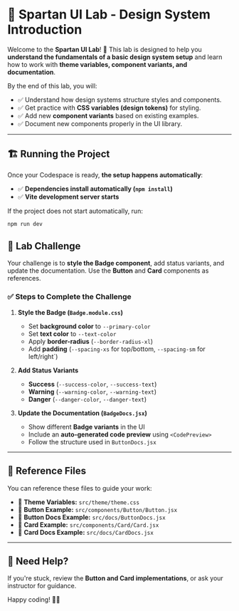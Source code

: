 # 🎨 Spartan UI Lab - Design System Introduction

Welcome to the **Spartan UI Lab**! 🚀 This lab is designed to help you **understand the fundamentals of a basic design system setup** and learn how to work with **theme variables, component variants, and documentation**.

By the end of this lab, you will:

- ✅ Understand how design systems structure styles and components.  
- ✅ Get practice with **CSS variables (design tokens)** for styling.  
- ✅ Add new **component variants** based on existing examples.  
- ✅ Document new components properly in the UI library.  

---

## **🏗 Running the Project**

Once your Codespace is ready, **the setup happens automatically**:

- ✅ **Dependencies install automatically (`npm install`)**  
- ✅ **Vite development server starts**  

If the project does not start automatically, run:

```sh
npm run dev
```

## 🎯 **Lab Challenge**

Your challenge is to **style the Badge component**, add status variants, and update the documentation. Use the **Button** and **Card** components as references.

### ✅ **Steps to Complete the Challenge**

1. **Style the Badge (`Badge.module.css`)**  
   - Set **background color** to `--primary-color`
   - Set **text color** to `--text-color`  
   - Apply **border-radius** (`--border-radius-xl`)  
   - Add **padding** (`--spacing-xs` for top/bottom, `--spacing-sm` for left/right`)  

2. **Add Status Variants**  
   - **Success** (`--success-color`, `--success-text`)  
   - **Warning** (`--warning-color`, `--warning-text`)  
   - **Danger** (`--danger-color`, `--danger-text`)  

3. **Update the Documentation (`BadgeDocs.jsx`)**  
   - Show different **Badge variants** in the UI  
   - Include an **auto-generated code preview** using `<CodePreview>`  
   - Follow the structure used in `ButtonDocs.jsx`  

---

## 📖 **Reference Files**

You can reference these files to guide your work:

- 📌 **Theme Variables:** `src/theme/theme.css`  
- 📌 **Button Example:** `src/components/Button/Button.jsx`  
- 📌 **Button Docs Example:** `src/docs/ButtonDocs.jsx`  
- 📌 **Card Example:** `src/components/Card/Card.jsx`  
- 📌 **Card Docs Example:** `src/docs/CardDocs.jsx`  

---

## 🚀 **Need Help?**

If you're stuck, review the **Button and Card implementations**, or ask your instructor for guidance.

Happy coding! 🎨🔥  
